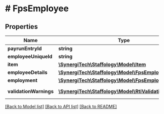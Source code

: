 # # FpsEmployee

## Properties

Name | Type | Description | Notes
------------ | ------------- | ------------- | -------------
**payrunEntryId** | **string** |  | [optional]
**employeeUniqueId** | **string** |  | [optional]
**item** | [**\SynergiTech\Staffology\Model\Item**](Item.md) |  | [optional]
**employeeDetails** | [**\SynergiTech\Staffology\Model\FpsEmployeeDetails**](FpsEmployeeDetails.md) |  | [optional]
**employment** | [**\SynergiTech\Staffology\Model\FpsEmployment**](FpsEmployment.md) |  | [optional]
**validationWarnings** | [**\SynergiTech\Staffology\Model\RtiValidationWarning[]**](RtiValidationWarning.md) |  | [optional] [readonly]

[[Back to Model list]](../../README.md#models) [[Back to API list]](../../README.md#endpoints) [[Back to README]](../../README.md)

